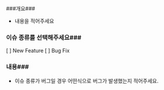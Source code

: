 ###개요###
- 내용을 적어주세요

### 이슈 종류를 선택해주세요###
[ ] New Feature
[ ] Bug Fix

### 내용###
-  이슈 종류가 버그일 경우 어떤식으로 버그가 발생했는지 적어주세요.

